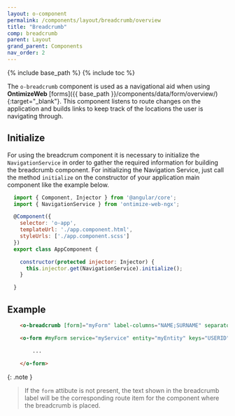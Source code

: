 ```yaml
---
layout: o-component
permalink: /components/layout/breadcrumb/overview
title: "Breadcrumb"
comp: breadcrumb
parent: Layout
grand_parent: Components
nav_order: 2
---
```


{% include base_path %}
{% include toc %}

The `o-breadcrumb` component is used as a navigational aid when using **OntimizeWeb** [forms]({{ base_path }}/components/data/form/overview/){:target="_blank"}. This component listens to route changes on the application and builds links to keep track of the locations the user is navigating through.

## Initialize

For using the breadcrum component it is necessary to initialize the `NavigationService` in order to gather the required information for building the breadcrumb component. For initializing the Navigation Service, just call the method `initialize` on the constructor of your application main component like the example below.

```js
  import { Component, Injector } from '@angular/core';
  import { NavigationService } from 'ontimize-web-ngx';

  @Component({
    selector: 'o-app',
    templateUrl: './app.component.html',
    styleUrls: ['./app.component.scss']
  })
  export class AppComponent {

    constructor(protected injector: Injector) {
      this.injector.get(NavigationService).initialize();
    }

  }
```

## Example

```html
    <o-breadcrumb [form]="myForm" label-columns="NAME;SURNAME" separator=" "></o-breadcrumb>

    <o-form #myForm service="myService" entity="myEntity" keys="USERID" columns="USERID;NAME;SURNAME;ADDRESS">

        ...

    </o-form>
```
{: .note }
> If the `form` attibute is not present, the text shown in the breadcrumb label will be the corresponding route item for the component where the breadcrumb is placed.
